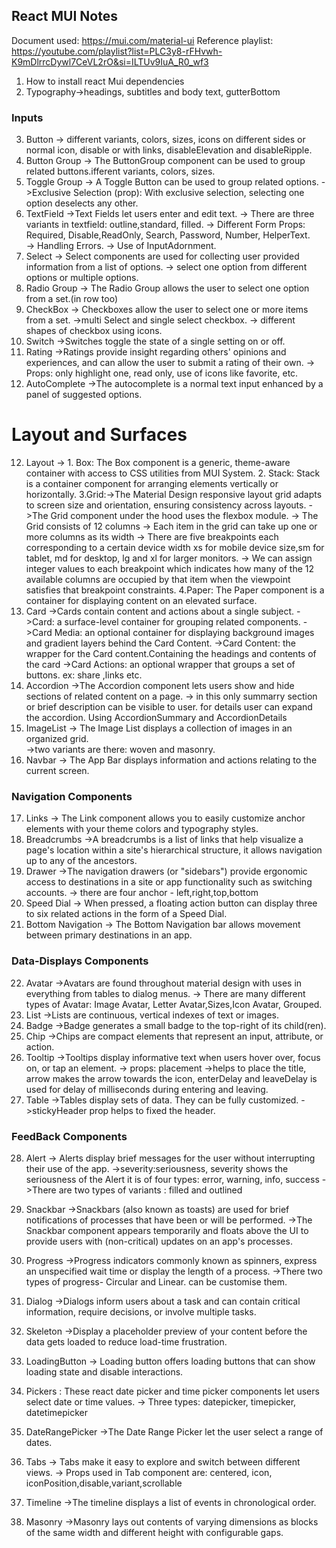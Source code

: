 ## React MUI Notes
Document used: https://mui.com/material-ui
Reference playlist: https://youtube.com/playlist?list=PLC3y8-rFHvwh-K9mDlrrcDywl7CeVL2rO&si=ILTUv9IuA_R0_wf3
1. How to install react Mui dependencies
2. Typography->headings, subtitles and body text, gutterBottom

### Inputs
3. Button -> different variants, colors, sizes, icons on different sides or normal icon, disable or with links, disableElevation and disableRipple. 
4. Button Group -> The ButtonGroup component can be used to group related buttons.ifferent variants, colors, sizes.
5. Toggle Group -> A Toggle Button can be used to group related options.
                ->Exclusive Selection (prop): With exclusive selection, selecting one option deselects any other.
6. TextField ->Text Fields let users enter and edit text.
             -> There are three variants in textfield: outline,standard, filled.
             -> Different Form Props: Required, Disable,ReadOnly, Search, Password, Number, HelperText.   
             -> Handling Errors. -> Use of InputAdornment. 
7. Select -> Select components are used for collecting user provided information from a list of options.
          -> select one option from different options or multiple options.
8. Radio Group -> The Radio Group allows the user to select one option from a set.(in row too)
9. CheckBox -> Checkboxes allow the user to select one or more items from a set.
          ->multi Select and single select checkbox. -> different shapes of checkbox using icons.
10. Switch ->Switches toggle the state of a single setting on or off.
11. Rating ->Ratings provide insight regarding others' opinions and experiences, and can allow the user to submit a rating of their own.
           -> Props: only highlight one, read only, use of icons like favorite, etc.
11. AutoComplete ->The autocomplete is a normal text input enhanced by a panel of suggested options.

# Layout and Surfaces
12. Layout -> 1. Box: The Box component is a generic, theme-aware container with access to CSS utilities from MUI System.
              2. Stack: Stack is a container component for arranging elements vertically or horizontally.
              3.Grid:->The Material Design responsive layout grid adapts to screen size and orientation, ensuring consistency across layouts. 
                    ->The Grid component under the hood uses the flexbox module.
                    -> The Grid consists of 12 columns
                    -> Each item in the grid can take up one or more columns as its width
                    -> There are five breakpoints each corresponding to a certain device width xs for mobile device size,sm for tablet, md for desktop, lg and xl for larger monitors.
                    -> We can assign integer values to each breakpoint which indicates how many of the 12 available columns are occupied by that item when the viewpoint satisfies that breakpoint constraints.
              4.Paper: The Paper component is a container for displaying content on an elevated surface.
13. Card ->Cards contain content and actions about a single subject.
          ->Card: a surface-level container for grouping related components.
          ->Card Media: an optional container for displaying background images and gradient layers behind the Card Content.
          ->Card Content: the wrapper for the Card content.Containing the headings and contents of the card
          ->Card Actions: an optional wrapper that groups a set of buttons. ex: share ,links etc.
14. Accordion ->The Accordion component lets users show and hide sections of related content on a page.
               -> in this only summarry section or brief description can be visible to user. for details user can expand the accordion. Using AccordionSummary and AccordionDetails
15. ImageList -> The Image List displays a collection of images in an organized grid.    
              ->two variants are there: woven and  masonry.     
16. Navbar ->   The App Bar displays information and actions relating to the current screen.     

### Navigation Components
17. Links -> The Link component allows you to easily customize anchor elements with your theme colors and typography styles.
18. Breadcrumbs ->A breadcrumbs is a list of links that help visualize a page's location within a site's hierarchical structure, it allows navigation up to any of the ancestors.
19. Drawer ->The navigation drawers (or "sidebars") provide ergonomic access to destinations in a site or app functionality such as switching accounts. ->  there are four anchor - left,right,top,bottom 
20. Speed Dial -> When pressed, a floating action button can display three to six related actions in the form of a Speed Dial.
21. Bottom Navigation -> The Bottom Navigation bar allows movement between primary destinations in an app.

### Data-Displays Components
22. Avatar ->Avatars are found throughout material design with uses in everything from tables to dialog menus.
            -> There are many different types of Avatar: Image Avatar, Letter Avatar,Sizes,Icon Avatar, Grouped.
23. List ->Lists are continuous, vertical indexes of text or images.
24. Badge ->Badge generates a small badge to the top-right of its child(ren).
25. Chip ->Chips are compact elements that represent an input, attribute, or action.
26. Tooltip ->Tooltips display informative text when users hover over, focus on, or tap an element.
            -> props: placement ->helps to place the title, arrow makes the arrow towards the icon, enterDelay and leaveDelay is used for delay of milliseconds during entering and leaving.
27. Table ->Tables display sets of data. They can be fully customized.
            ->stickyHeader prop helps to fixed the header.

### FeedBack Components
28. Alert -> Alerts display brief messages for the user without interrupting their use of the app.
            ->severity:seriousness, severity shows the seriousness of the Alert it is of four types: error, warning, info, success
            ->There are two types of variants : filled and outlined 
29. Snackbar ->Snackbars (also known as toasts) are used for brief notifications of processes that have been or will be performed.
            ->The Snackbar component appears temporarily and floats above the UI to provide users with (non-critical) updates on an app's processes.
30. Progress ->Progress indicators commonly known as spinners, express an unspecified wait time or display the length of a process.
            ->There two types of progress- Circular and Linear. can be customise them.
31. Dialog ->Dialogs inform users about a task and can contain critical information, require decisions, or involve multiple tasks.
32. Skeleton ->Display a placeholder preview of your content before the data gets loaded to reduce load-time frustration.
33. LoadingButton -> Loading button offers loading buttons that can show loading state and disable interactions. 

34. Pickers : These react date picker and time picker components let users select date or time values.
            -> Three types: datepicker, timepicker, datetimepicker
35. DateRangePicker ->The Date Range Picker let the user select a range of dates.
36. Tabs  -> Tabs make it easy to explore and switch between different views.
          -> Props used in Tab component are: centered, icon, iconPosition,disable,variant,scrollable
37. Timeline ->The timeline displays a list of events in chronological order.
38. Masonry ->Masonry lays out contents of varying dimensions as blocks of the same width and different height with configurable gaps.

       
